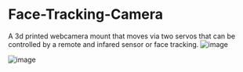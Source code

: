 # Face-Tracking-Camera
A 3d printed webcamera mount that moves via two servos that can be controlled by a remote and infared sensor or face tracking. 
![image](https://github.com/NateTheGreat7117/Face-Tracking-Camera/assets/71854770/04edcd60-f341-4a85-847e-81dd135ca560)

![image](https://github.com/NateTheGreat7117/Face-Tracking-Camera/assets/71854770/245b5510-5ad2-49f1-931c-fa5e2f89f9d9)
